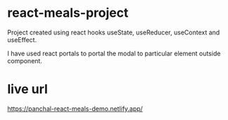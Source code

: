# react-meals-project
Project created using react hooks useState, useReducer, useContext and useEffect.

I have used react portals to portal the modal to particular element outside component.  

# live url
https://panchal-react-meals-demo.netlify.app/
